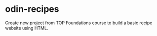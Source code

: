 # odin-recipes

Create new project from TOP Foundations course to build a basic recipe website using HTML.